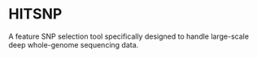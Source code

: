 # HITSNP
A feature SNP selection tool specifically designed to handle large-scale deep whole-genome sequencing data.
